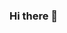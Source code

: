 ### Hi there 👋

<!--
**cricri8414/cricri8414** is a ✨ _special_ ✨ repository because its `README.md` (this file) appears on your GitHub profile.

Here are some ideas to get you started:

- 🌱 I’m currently studying computer engineering
- 📫 How to reach me: cristinagogoi@edu.uah.es
- 😄 Pronouns: BinarySearchTree/LinkedList
